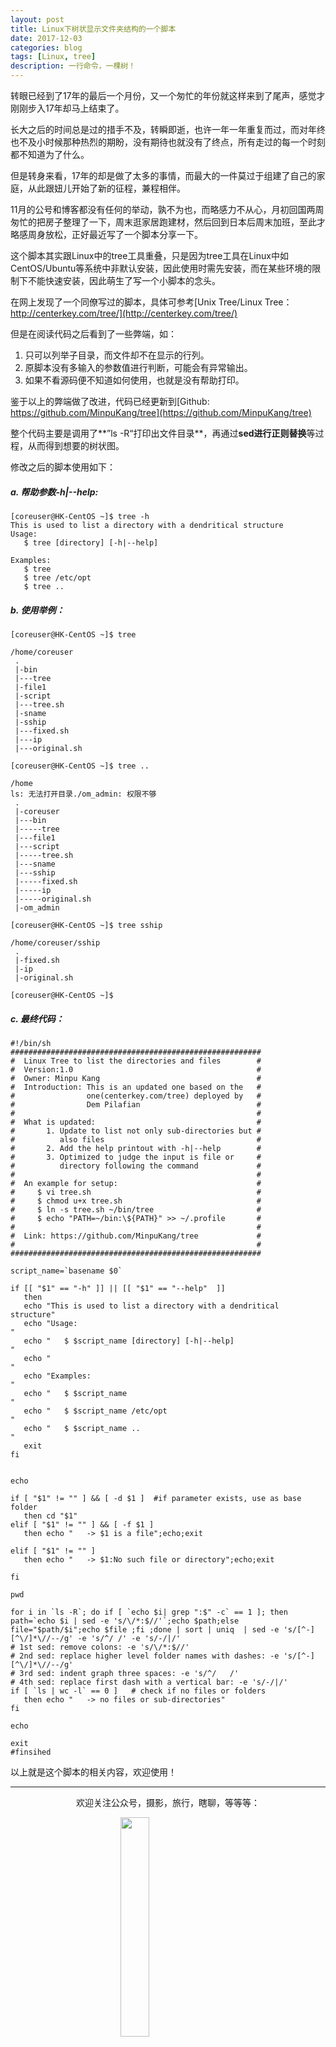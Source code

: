 ```yaml
---
layout: post
title: Linux下树状显示文件夹结构的一个脚本
date: 2017-12-03
categories: blog
tags: [Linux, tree]
description: 一行命令，一棵树！
---
```


<style>
img{
  display:block;
  margin:0
  auto;
}
</style>

<meta name="referrer" content="never">

转眼已经到了17年的最后一个月份，又一个匆忙的年份就这样来到了尾声，感觉才刚刚步入17年却马上结束了。

长大之后的时间总是过的措手不及，转瞬即逝，也许一年一年重复而过，而对年终也不及小时候那种热烈的期盼，没有期待也就没有了终点，所有走过的每一个时刻都不知道为了什么。

但是转身来看，17年的却是做了太多的事情，而最大的一件莫过于组建了自己的家庭，从此跟妞儿开始了新的征程，兼程相伴。

11月的公号和博客都没有任何的举动，孰不为也，而略感力不从心，月初回国两周匆忙的把房子整理了一下，周末逛家居跑建材，然后回到日本后周末加班，至此才略感周身放松，正好最近写了一个脚本分享一下。

这个脚本其实跟Linux中的tree工具重叠，只是因为tree工具在Linux中如CentOS/Ubuntu等系统中非默认安装，因此使用时需先安装，而在某些环境的限制下不能快速安装，因此萌生了写一个小脚本的念头。

在网上发现了一个同僚写过的脚本，具体可参考[Unix Tree/Linux Tree：http://centerkey.com/tree/](http://centerkey.com/tree/)

但是在阅读代码之后看到了一些弊端，如：

1. 只可以列举子目录，而文件却不在显示的行列。
2. 原脚本没有多输入的参数值进行判断，可能会有异常输出。
3. 如果不看源码便不知道如何使用，也就是没有帮助打印。

鉴于以上的弊端做了改进，代码已经更新到[Github: https://github.com/MinpuKang/tree](https://github.com/MinpuKang/tree)

整个代码主要是调用了**”ls -R“打印出文件目录**，再通过**sed进行正则替换**等过程，从而得到想要的树状图。

修改之后的脚本使用如下：

##### a. 帮助参数-h|--help:
```
[coreuser@HK-CentOS ~]$ tree -h
This is used to list a directory with a dendritical structure
Usage:
   $ tree [directory] [-h|--help]

Examples:
   $ tree
   $ tree /etc/opt
   $ tree ..
```
##### b. 使用举例：
```
[coreuser@HK-CentOS ~]$ tree

/home/coreuser
 .
 |-bin
 |---tree
 |-file1
 |-script
 |---tree.sh
 |-sname
 |-sship
 |---fixed.sh
 |---ip
 |---original.sh

[coreuser@HK-CentOS ~]$ tree ..

/home
ls: 无法打开目录./om_admin: 权限不够
 .
 |-coreuser
 |---bin
 |-----tree
 |---file1
 |---script
 |-----tree.sh
 |---sname
 |---sship
 |-----fixed.sh
 |-----ip
 |-----original.sh
 |-om_admin

[coreuser@HK-CentOS ~]$ tree sship

/home/coreuser/sship
 .
 |-fixed.sh
 |-ip
 |-original.sh

[coreuser@HK-CentOS ~]$

```

##### c. 最终代码：
```
#!/bin/sh
########################################################
#  Linux Tree to list the directories and files        #
#  Version:1.0                                         #
#  Owner: Minpu Kang                                   #
#  Introduction: This is an updated one based on the   #
#                one(centerkey.com/tree) deployed by   #
#                Dem Pilafian                          #
#                                                      #
#  What is updated:                                    #
#       1. Update to list not only sub-directories but #
#          also files                                  #
#       2. Add the help printout with -h|--help        #
#       3. Optimized to judge the input is file or     #
#          directory following the command             #
#                                                      #
#  An example for setup:                               #
#     $ vi tree.sh                                     #
#     $ chmod u+x tree.sh                              #
#     $ ln -s tree.sh ~/bin/tree                       #
#     $ echo "PATH=~/bin:\${PATH}" >> ~/.profile       #
#                                                      #
#  Link: https://github.com/MinpuKang/tree             #
#                                                      #
########################################################

script_name=`basename $0`

if [[ "$1" == "-h" ]] || [[ "$1" == "--help"  ]]
   then
   echo "This is used to list a directory with a dendritical structure"
   echo "Usage:                                                       "
   echo "   $ $script_name [directory] [-h|--help]                    "
   echo "                                                             "
   echo "Examples:                                                    "
   echo "   $ $script_name                                            "
   echo "   $ $script_name /etc/opt                                   "
   echo "   $ $script_name ..                                         "
   exit
fi


echo

if [ "$1" != "" ] && [ -d $1 ]  #if parameter exists, use as base folder
   then cd "$1"
elif [ "$1" != "" ] && [ -f $1 ]
   then echo "   -> $1 is a file";echo;exit

elif [ "$1" != "" ]
   then echo "   -> $1:No such file or directory";echo;exit

fi

pwd

for i in `ls -R`; do if [ `echo $i| grep ":$" -c` == 1 ]; then path=`echo $i | sed -e 's/\/*:$//'`;echo $path;else file="$path/$i";echo $file ;fi ;done | sort | uniq  | sed -e 's/[^-][^\/]*\//--/g' -e 's/^/ /' -e 's/-/|/'
# 1st sed: remove colons: -e 's/\/*:$//'
# 2nd sed: replace higher level folder names with dashes: -e 's/[^-][^\/]*\//--/g'
# 3rd sed: indent graph three spaces: -e 's/^/   /'
# 4th sed: replace first dash with a vertical bar: -e 's/-/|/'
if [ `ls | wc -l` == 0 ]   # check if no files or folders
   then echo "   -> no files or sub-directories"
fi

echo

exit
#finsihed
```

以上就是这个脚本的相关内容，欢迎使用！

------------
<p align="center">欢迎关注公众号，摄影，旅行，瞎聊，等等等：</p>
<img src="https://mmbiz.qpic.cn/mmbiz_jpg/QqiaFS6NT0eD1g2UjYu4VfCGHmbhgVqOAnNnJQfN7ZhRVUCopYOsfpPtIEB95VNEqu8trAxJXzGDg01ka6z6wzQ/0?wx_fmt=jpeg" width="30%" />

  [1]: https://mmbiz.qpic.cn/mmbiz_jpg/QqiaFS6NT0eCJxdENBAiclBhsWAUGYsQxSvqb8Z1SItcCqgzGGUjgWLG1zEZMkicmTEfiaouUrsIjKnbXWbTIEmJzw/0?wx_fmt=jpeg

